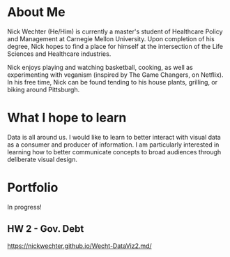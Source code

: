 # About Me
Nick Wechter (He/Him) is currently a master's student of Healthcare Policy and Management at Carnegie Mellon University. Upon completion of his degree, Nick hopes to find a place for himself at the intersection of the Life Sciences and Healthcare industries.

Nick enjoys playing and watching basketball, cooking, as well as experimenting with veganism (inspired by The Game Changers, on Netflix). In his free time, Nick can be found tending to his house plants, grilling, or biking around Pittsburgh.

# What I hope to learn
Data is all around us. I would like to learn to better interact with visual data as a consumer and producer of information. I am particularly interested in learning how to better communicate concepts to broad audiences through deliberate visual design. 

# Portfolio
In progress!



## HW 2 - Gov. Debt
https://nickwechter.github.io/Wecht-DataViz2.md/
